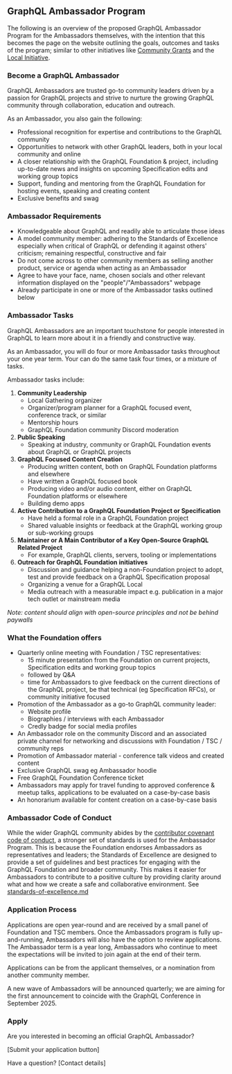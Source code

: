 ## GraphQL Ambassador Program

The following is an overview of the proposed GraphQL Ambassador Program for the
Ambassadors themselves, with the intention that this becomes the page on the
website outlining the goals, outcomes and tasks of the program; similar to other
initiatives like
[Community Grants](https://graphql.org/community/foundation/community-grant/)
and the
[Local Initiative](https://graphql.org/community/foundation/local-initiative/).

### Become a GraphQL Ambassador

GraphQL Ambassadors are trusted go-to community leaders driven by a passion for
GraphQL projects and strive to nurture the growing GraphQL community through
collaboration, education and outreach.

As an Ambassador, you also gain the following:

- Professional recognition for expertise and contributions to the GraphQL
  community
- Opportunities to network with other GraphQL leaders, both in your local
  community and online
- A closer relationship with the GraphQL Foundation & project, including
  up-to-date news and insights on upcoming Specification edits and working group
  topics
- Support, funding and mentoring from the GraphQL Foundation for hosting events,
  speaking and creating content
- Exclusive benefits and swag

### Ambassador Requirements

- Knowledgeable about GraphQL and readily able to articulate those ideas
- A model community member: adhering to the Standards of Excellence especially
  when critical of GraphQL or defending it against others' criticism; remaining
  respectful, constructive and fair
- Do not come across to other community members as selling another product,
  service or agenda when acting as an Ambassador
- Agree to have your face, name, chosen socials and other relevant information
  displayed on the "people"/"Ambassadors" webpage
- Already participate in one or more of the Ambassador tasks outlined below

### Ambassador Tasks

GraphQL Ambassadors are an important touchstone for people interested in GraphQL
to learn more about it in a friendly and constructive way.

As an Ambassador, you will do four or more Ambassador tasks throughout your one
year term. Your can do the same task four times, or a mixture of tasks.

Ambassador tasks include:

1.  **Community Leadership**
    - Local Gathering organizer
    - Organizer/program planner for a GraphQL focused event, conference track,
      or similar
    - Mentorship hours
    - GraphQL Foundation community Discord moderation
1.  **Public Speaking**
    - Speaking at industry, community or GraphQL Foundation events about GraphQL or GraphQL
      projects
1.  **GraphQL Focused Content Creation**
    - Producing written content, both on GraphQL Foundation platforms and
      elsewhere
    - Have written a GraphQL focused book
    - Producing video and/or audio content, either on GraphQL Foundation
      platforms or elsewhere
    - Building demo apps
1.  **Active Contribution to a GraphQL Foundation Project or Specification**
    - Have held a formal role in a GraphQL Foundation project
    - Shared valuable insights or feedback at the GraphQL working group or
      sub-working groups
1.  **Maintainer or A Main Contributor of a Key Open-Source GraphQL Related
    Project**
    - For example, GraphQL clients, servers, tooling or implementations
1.  **Outreach for GraphQL Foundation initiatives**
    - Discussion and guidance helping a non-Foundation project to adopt, test
      and provide feedback on a GraphQL Specification proposal
    - Organizing a venue for a GraphQL Local
    - Media outreach with a measurable impact e.g. publication in a major tech
      outlet or mainstream media

_Note: content should align with open-source principles and not be behind
paywalls_

### What the Foundation offers

- Quarterly online meeting with Foundation / TSC representatives:
  - 15 minute presentation from the Foundation on current projects,
    Specification edits and working group topics
  - followed by Q&A
  - time for Ambassadors to give feedback on the current directions of the
    GraphQL project, be that technical (eg Specification RFCs), or community
    initiative focused
- Promotion of the Ambassador as a go-to GraphQL community leader:
  - Website profile
  - Biographies / interviews with each Ambassador
  - Credly badge for social media profiles
- An Ambassador role on the community Discord and an associated private channel
  for networking and discussions with Foundation / TSC / community reps
- Promotion of Ambassador material - conference talk videos and created content
- Exclusive GraphQL swag eg Ambassador hoodie
- Free GraphQL Foundation Conference ticket
- Ambassadors may apply for travel funding to approved conference & meetup
  talks, applications to be evaluated on a case-by-case basis
- An honorarium available for content creation on a case-by-case basis

### Ambassador Code of Conduct

While the wider GraphQL community abides by the
[contributor covenant code of conduct](https://graphql.org/codeofconduct/), a
stronger set of standards is used for the Ambassador Program. This is because
the Foundation endorses Ambassadors as representatives and leaders; the
Standards of Excellence are designed to provide a set of guidelines and best
practices for engaging with the GraphQL Foundation and broader community. This
makes it easier for Ambassadors to contribute to a positive culture by providing
clarity around what and how we create a safe and collaborative environment. See
[standards-of-excellence.md](./standards-of-excellence.md)

### Application Process

Applications are open year-round and are received by a small panel of Foundation
and TSC members. Once the Ambassadors program is fully up-and-running,
Ambassadors will also have the option to review applications. The Ambassador
term is a year long, Ambassadors who continue to meet the expectations will be
invited to join again at the end of their term.

Applications can be from the applicant themselves, or a nomination from another
community member.

A new wave of Ambassadors will be announced quarterly; we are aiming for the
first announcement to coincide with the GraphQL Conference in September 2025.

### Apply

Are you interested in becoming an official GraphQL Ambassador?

[Submit your application button]

Have a question? [Contact details]
